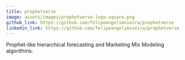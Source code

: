 ```yaml
---
title: prophetverse
image: assets/images/prophetverse-logo-square.png
github_link: https://github.com/felipeangelimvieira/prophetverse
linkedin_link: https://github.com/felipeangelimvieira/prophetverse
---
```

Prophet-like hierarchical forecasting and Marketing Mix Modeling algorithms.